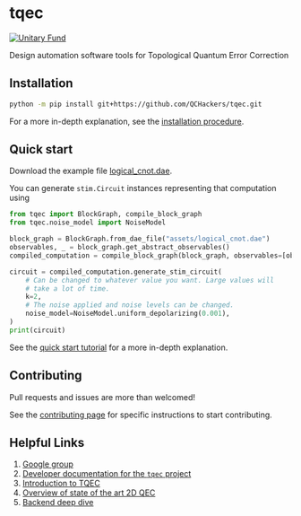 
# tqec

[![Unitary Fund](https://img.shields.io/badge/Supported%20By-UNITARY%20FUND-brightgreen.svg?style=for-the-badge)](https://unitary.fund)

Design automation software tools for Topological Quantum Error Correction

## Installation

```sh
python -m pip install git+https://github.com/QCHackers/tqec.git
```

For a more in-depth explanation, see the [installation procedure](https://qchackers.github.io/tqec/installation.html).

## Quick start

Download the example file [logical_cnot.dae](https://github.com/QCHackers/tqec/tree/main/docs/media/quick_start/logical_cnot.dae).

You can generate `stim.Circuit` instances representing that computation using

```py
from tqec import BlockGraph, compile_block_graph
from tqec.noise_model import NoiseModel

block_graph = BlockGraph.from_dae_file("assets/logical_cnot.dae")
observables, _ = block_graph.get_abstract_observables()
compiled_computation = compile_block_graph(block_graph, observables=[observables[1]])

circuit = compiled_computation.generate_stim_circuit(
    # Can be changed to whatever value you want. Large values will
    # take a lot of time.
    k=2,
    # The noise applied and noise levels can be changed.
    noise_model=NoiseModel.uniform_depolarizing(0.001),
)
print(circuit)
```

See the [quick start tutorial](https://qchackers.github.io/tqec/quick_start.html) for a
more in-depth explanation.

## Contributing

Pull requests and issues are more than welcomed!

See the [contributing page](https://qchackers.github.io/tqec/contributing.html) for specific instructions to start contributing.

## Helpful Links

1. [Google group](https://groups.google.com/g/tqec-design-automation)
2. [Developer documentation for the `tqec` project](https://qchackers.github.io/tqec/)
3. [Introduction to TQEC](https://docs.google.com/presentation/d/1RufCoTyPFE0EJfC7fbFMjAyhfNJJKNybaixTFh0Qnfg/edit?usp=sharing)
4. [Overview of state of the art 2D QEC](https://docs.google.com/presentation/d/1xYBfkVMpA1YEVhpgTZpKvY8zeOO1VyHmRWvx_kDJEU8/edit?usp=sharing)
5. [Backend deep dive](https://drive.google.com/file/d/1HQEQrln2uVBbs3zbBzrEBm24LDD7PE26/view)
